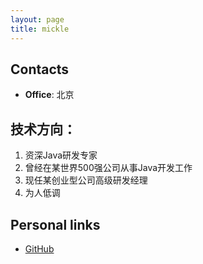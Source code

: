 ```yaml
---
layout: page
title: mickle
---
```



## Contacts

- **Office**: 北京

## 技术方向：
  1. 资深Java研发专家
  2. 曾经在某世界500强公司从事Java开发工作
  3. 现任某创业型公司高级研发经理
  4. 为人低调

## Personal links
- [GitHub](https://github.com/xyzxingyan)
